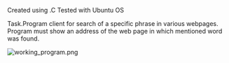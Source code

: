 
Created using .C
Tested with Ubuntu OS

Task.Program client for search of a specific phrase in various webpages. Program must show an address of the web page in which mentioned word was found.

![working_program.png](../master/working_program.png)

